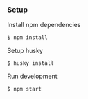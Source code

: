 ### Setup

Install npm dependencies

```
$ npm install
```

Setup husky

```
$ husky install
```

Run development

```
$ npm start
```
